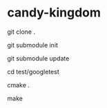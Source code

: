 # candy-kingdom

git clone .

git submodule init

git submodule update

cd test/googletest

cmake .

make
